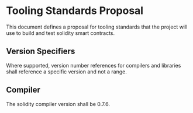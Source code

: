 # Tooling Standards Proposal
This document defines a proposal for tooling standards that the project will use to build and test solidity smart contracts.

## Version Specifiers
Where supported, version number references for compilers and libraries shall reference a specific version and not a range.

## Compiler
The solidity compiler version shall be 0.7.6.

